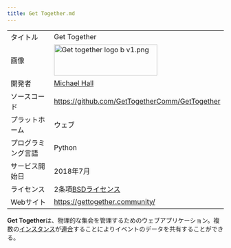 ```yaml
---
title: Get Together.md
---
```

<div>

|                    |                                                                                                                                                                                    |
|--------------------|------------------------------------------------------------------------------------------------------------------------------------------------------------------------------------|
| タイトル           | Get Together                                                                                                                                                                       |
| 画像               | [<img src="/images/f/fd/Get_together_logo_b_v1.png" width="240" height="72" alt="Get together logo b v1.png" />](/%E3%83%95%E3%82%A1%E3%82%A4%E3%83%AB:Get_together_logo_b_v1.png) |
| 開発者             | <a href="https://mhall119.com" rel="nofollow">Michael Hall</a>                                                                                                                     |
| ソースコード       | <a href="https://github.com/GetTogetherComm/GetTogether" rel="nofollow">https://github.com/GetTogetherComm/GetTogether</a>                                                         |
| プラットホーム     | ウェブ                                                                                                                                                                             |
| プログラミング言語 | Python                                                                                                                                                                             |
| サービス開始日     | 2018年7月                                                                                                                                                                          |
| ライセンス         | 2条項[BSDライセンス](/BSD%E3%83%A9%E3%82%A4%E3%82%BB%E3%83%B3%E3%82%B9 "BSDライセンス (存在しないページ)")                                                                         |
| Webサイト          | <a href="https://gettogether.community/" rel="nofollow">https://gettogether.community/</a>                                                                                         |

  

**Get Together**は、物理的な集会を管理するためのウェブアプリケーション。複数の[インスタンス](/%E3%82%A4%E3%83%B3%E3%82%B9%E3%82%BF%E3%83%B3%E3%82%B9 "インスタンス")が[連合](/%E9%80%A3%E5%90%88 "連合")することによりイベントのデータを共有することができる。

</div>

